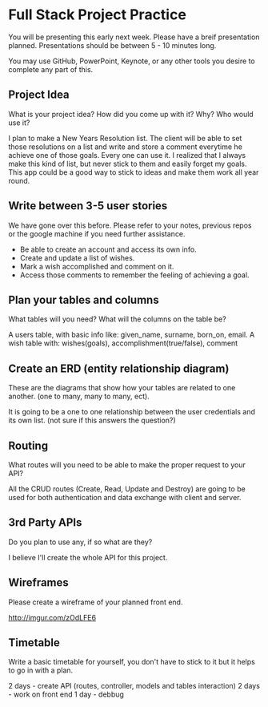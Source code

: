 # Full Stack Project Practice

You will be presenting this early next week.  Please have a breif presentation
planned.  Presentations should be between 5 - 10 minutes long.

You may use GitHub, PowerPoint, Keynote, or any other tools you desire to
complete any part of this.

## Project Idea

What is your project idea?  How did you come up with it? Why? Who would use it?

I plan to make a New Years Resolution list. The client will be able to set those
resolutions on a list and write and store a comment everytime he achieve one of
those goals. Every one can use it. I realized that I always make this kind of
list, but never stick to them and easily forget my goals. This app could be a
good way to stick to ideas and make them work all year round.

## Write between 3-5 user stories

We have gone over this before. Please refer to your notes, previous repos or the
google machine if you need further assistance.

- Be able to create an account and access its own info.
- Create and update a list of wishes.
- Mark a wish accomplished and comment on it.
- Access those comments to remember the feeling of achieving a goal.

## Plan your tables and columns

What tables will you need? What will the columns on the table be?

A users table, with basic info like: given_name, surname, born_on, email.
A wish table with: wishes(goals), accomplishment(true/false), comment

## Create an ERD (entity relationship diagram)

These are the diagrams that show how your tables are related to one another.
(one to many, many to many, ect).

It is going to be a one to one relationship between the user credentials and
its own list. (not sure if this answers the question?)

## Routing

What routes will you need to be able to make the proper request to your API?

All the CRUD routes (Create, Read, Update and Destroy) are going to be used for
both authentication and data exchange with client and server.

## 3rd Party APIs

Do you plan to use any, if so what are they?

I believe I'll create the whole API for this project.

## Wireframes

Please create a wireframe of your planned front end.

http://imgur.com/zOdLFE6

## Timetable

Write a basic timetable for yourself, you don't have to stick to it but it
helps to go in with a plan.

2 days - create API (routes, controller, models and tables interaction)
2 days - work on front end
1 day - debbug
